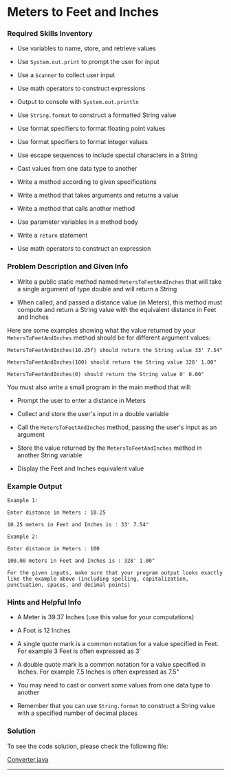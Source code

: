# Meters to Feet and Inches 

### Required Skills Inventory

* Use variables to name, store, and retrieve values

* Use `System.out.print` to prompt the user for input
* Use a `Scanner` to collect user input
* Use math operators to construct expressions
* Output to console with `System.out.println`
* Use `String.format` to construct a formatted String value
* Use format specifiers to format floating point values
* Use format specifiers to format integer values
* Use escape sequences to include special characters in a String
* Cast values from one data type to another
* Write a method according to given specifications
* Write a method that takes arguments and returns a value
* Write a method that calls another method
* Use parameter variables in a method body
* Write a `return` statement
* Use math operators to construct an expression

### Problem Description and Given Info

* Write a public static method named `MetersToFeetAndInches` that will take a single argument of type double and will return a String

* When called, and passed a distance value (in Meters), this method must compute and return a String value with the equivalent distance in Feet and Inches

Here are some examples showing what the value returned by your `MetersToFeetAndInches` method should be for different argument values:

    MetersToFeetAndInches(10.25f) should return the String value 33' 7.54"
    
    MetersToFeetAndInches(100) should return the String value 328' 1.00"
    
    MetersToFeetAndInches(0) should return the String value 0' 0.00"

You must also write a small program in the main method that will:

* Prompt the user to enter a distance in Meters

* Collect and store the user's input in a double variable
* Call the `MetersToFeetAndInches` method, passing the user's input as an argument
* Store the value returned by the `MetersToFeetAndInches` method in another String variable
* Display the Feet and Inches equivalent value 

### Example Output

    Example 1:

    Enter distance in Meters : 10.25

    10.25 meters in Feet and Inches is : 33' 7.54"
    
    Example 2:

    Enter distance in Meters : 100

    100.00 meters in Feet and Inches is : 328' 1.00"
    
    For the given inputs, make sure that your program output looks exactly like the example above (including spelling, capitalization, punctuation, spaces, and decimal points)

### Hints and Helpful Info

* A Meter is 39.37 Inches (use this value for your computations)

* A Foot is 12 Inches
* A single quote mark is a common notation for a value specified in Feet. For example 3 Feet is often expressed as 3'
* A double quote mark is a common notation for a value specified in Inches. For example 7.5 Inches is often expressed as 7.5"
* You may need to cast or convert some values from one data type to another
* Remember that you can use `String.format` to construct a String value with a specified number of decimal places

### Solution 

To see the code solution, please check the following file:

[Converter.java](https://github.com/Mun-Min/Java_OOP/blob/main/Projects_01/Meters_to_Feet_and_Inches/Converter.java)

---